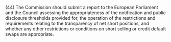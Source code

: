 (44) The Commission should submit a report to the European Parliament and the Council assessing the appropriateness of the notification and public disclosure thresholds provided for, the operation of the restrictions and requirements relating to the transparency of net short positions, and whether any other restrictions or conditions on short selling or credit default swaps are appropriate.